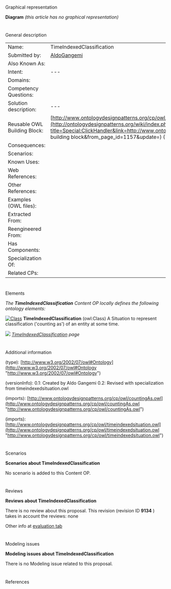 # 

 Graphical representation



__Diagram__ 
_(this article has no graphical representation)_ 




# 

 General description




|  |  |
| --- | --- |
|  Name:  |  TimeIndexedClassification  |
|  Submitted by:  | [AldoGangemi](../User/AldoGangemi "User:AldoGangemi")  |
|  Also Known As:  |  |
|  Intent:  |  ---  |
|  Domains:  |  |
|  Competency Questions:  |  |
|  Solution description:  |  ---  |
|  Reusable OWL Building Block:  | [http://www.ontologydesignpatterns.org/cp/owl/timeindexedclassification.owl](http://ontologydesignpatterns.org/wiki/index.php?title=Special:ClickHandler&link=http://www.ontologydesignpatterns.org/cp/owl/timeindexedclassification.owl&message=OWL building block&from_page_id=1157&update=)  (710)  |
|  Consequences:  |  |
|  Scenarios:  |  |
|  Known Uses:  |  |
|  Web References:  |  |
|  Other References:  |  |
|  Examples (OWL files):  |  |
|  Extracted From:  |  |
|  Reengineered From:  |  |
|  Has Components:  |  |
|  Specialization Of:  |  |
|  Related CPs:  |  |



  





# 

 Elements



_The
 __TimeIndexedClassification__ 
 Content OP locally defines the following ontology elements:_ 





[![Class](../images/thumb/2/27/Class.gif/20px-Class.gif)](../Image/Class.gif "Class")
__TimeIndexedClassification__ 
 (owl:Class) A Situation to represent classification ('counting as') of an entity at some time.
 
[![](../images/thumb/8/87/ArrowRight.gif/11px-ArrowRight.gif)](../Image/ArrowRight.gif "ArrowRight.gif")
_[TimeIndexedClassification](../Submissions/TimeIndexedClassification/TimeIndexedClassification "Submissions:TimeIndexedClassification/TimeIndexedClassification") 
 page_ 


# 

 Additional information



 (type):
 [http://www.w3.org/2002/07/owl#Ontology](http://www.w3.org/2002/07/owl#Ontology "http://www.w3.org/2002/07/owl#Ontology") 




 (versionInfo): 0.1: Created by Aldo Gangemi
0.2: Revised with specialization from timeindexedsituation.owl
 



 (imports):
 [http://www.ontologydesignpatterns.org/cp/owl/countingAs.owl](http://www.ontologydesignpatterns.org/cp/owl/countingAs.owl "http://www.ontologydesignpatterns.org/cp/owl/countingAs.owl") 




 (imports):
 [http://www.ontologydesignpatterns.org/cp/owl/timeindexedsituation.owl](http://www.ontologydesignpatterns.org/cp/owl/timeindexedsituation.owl "http://www.ontologydesignpatterns.org/cp/owl/timeindexedsituation.owl") 




# 

 Scenarios




__Scenarios about TimeIndexedClassification__ 


 No scenario is added to this Content OP.
 




# 

 Reviews




__Reviews about TimeIndexedClassification__ 


 There is no review about this proposal.
This revision (revision ID
 __9134__ 
 ) takes in account the reviews: none
 



 Other info at
 [evaluation tab](http://ontologydesignpatterns.org/wiki/index.php?title=Submissions:TimeIndexedClassification&action=evaluation "http://ontologydesignpatterns.org/wiki/index.php?title=Submissions:TimeIndexedClassification&action=evaluation") 





  





# 

 Modeling issues




__Modeling issues about TimeIndexedClassification__ 


 There is no Modeling issue related to this proposal.
 




  





# 

 References